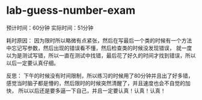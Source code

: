 # lab-guess-number-exam

预计时间：60分钟
实际时间：51分钟

耗时原因：
因为限时所以略微有点紧张，然后在写最后一个类的时候有一个方法中忘记写参数，然后出现的错误看不懂，然后检查类的时候没发现错误，
就一度以为是测试写错，所以一直在测试中找错，最后花了好久的时间才找到错误，所以以后一定要认真仔细。

反思：
下午的时候没有时间限制，所以练习的时候用了80分钟并且出了好多错，感觉当时脑子都是懵的，然后限时的时候突然清醒了，并且速度也会不自觉的加快，
所以以后还是要多逼一下自己，并且一定要认真！认真！认真！